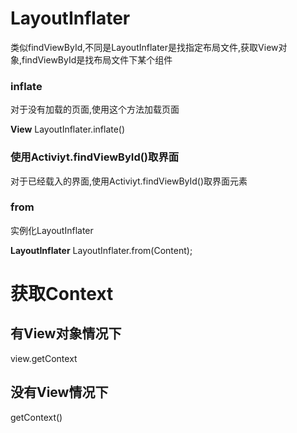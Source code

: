 # LayoutInflater

类似findViewById,不同是LayoutInflater是找指定布局文件,获取View对象,findViewById是找布局文件下某个组件

### inflate

对于没有加载的页面,使用这个方法加载页面

**View** LayoutInflater.inflate()

### 使用Activiyt.findViewById()取界面

对于已经载入的界面,使用Activiyt.findViewById()取界面元素

### from

实例化LayoutInflater

**LayoutInflater** LayoutInflater.from(Content);



# 获取Context

## 有View对象情况下

view.getContext

## 没有View情况下

getContext()























